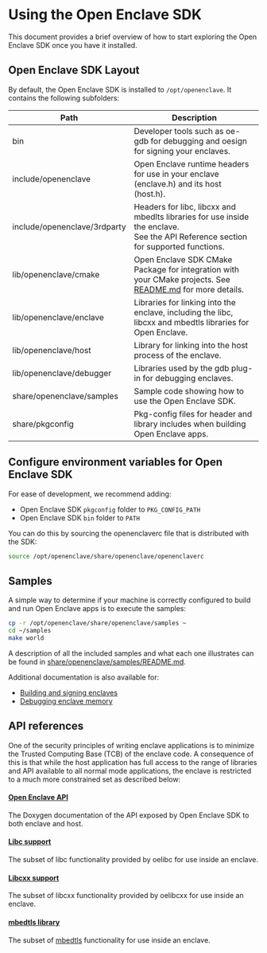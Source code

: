 # Using the Open Enclave SDK

This document provides a brief overview of how to start exploring the Open Enclave SDK
once you have it installed.

## Open Enclave SDK Layout

By default, the Open Enclave SDK is installed to `/opt/openenclave`. It contains the following subfolders:

| Path                         | Description                     |
|------------------------------|---------------------------------|
| bin                          | Developer tools such as oe-gdb for debugging and oesign for signing your enclaves. |
| include/openenclave          | Open Enclave runtime headers for use in your enclave (enclave.h) and its host (host.h). |
| include/openenclave/3rdparty | Headers for libc, libcxx and mbedlts libraries for use inside the enclave.<br>See the API Reference section for supported functions. |
| lib/openenclave/cmake        | Open Enclave SDK CMake Package for integration with your CMake projects. See [README.md](/cmake/sdk_cmake_targets_readme.md) for more details. |
| lib/openenclave/enclave      | Libraries for linking into the enclave, including the libc, libcxx and mbedtls libraries for Open Enclave. |
| lib/openenclave/host         | Library for linking into the host process of the enclave. |
| lib/openenclave/debugger     | Libraries used by the gdb plug-in for debugging enclaves. |
| share/openenclave/samples    | Sample code showing how to use the Open Enclave SDK. |
| share/pkgconfig              | Pkg-config files for header and library includes when building Open Enclave apps. |

## Configure environment variables for Open Enclave SDK

For ease of development, we recommend adding:
- Open Enclave SDK `pkgconfig` folder to `PKG_CONFIG_PATH`
- Open Enclave SDK `bin` folder to `PATH`

You can do this by sourcing the openenclaverc file that is distributed with the SDK:

```bash
source /opt/openenclave/share/openenclave/openenclaverc
```

## Samples

A simple way to determine if your machine is correctly configured to build and run
Open Enclave apps is to execute the samples:

```bash
cp -r /opt/openenclave/share/openenclave/samples ~
cd ~/samples
make world
```

A description of all the included samples and what each one illustrates can be
found in [share/openenclave/samples/README.md](/samples/README.md).

Additional documentation is also available for:
- [Building and signing enclaves](/docs/GettingStartedDocs/buildandsign.md)
- [Debugging enclave memory](/docs/GettingStartedDocs/Debugging.md)

## API references

One of the security principles of writing enclave applications is to minimize the
Trusted Computing Base (TCB) of the enclave code. A consequence of this is that
while the host application has full access to the range of libraries and API
available to all normal mode applications, the enclave is restricted to a much
more constrained set as described below:

#### [Open Enclave API](https://microsoft.github.io/openenclave/api/index.html)

The Doxygen documentation of the API exposed by Open Enclave SDK to both enclave and host.

#### [Libc support](/docs/LibcSupport.md)

The subset of libc functionality provided by oelibc for use inside an enclave.

#### [Libcxx support](/docs/LibcxxSupport.md)

The subset of libcxx functionality provided by oelibcxx for use inside an enclave.

#### [mbedtls library](/docs/MbedtlsSupport.md)

The subset of [mbedtls](https://tls.mbed.org/) functionality for use inside an enclave.
